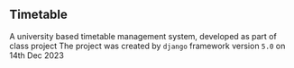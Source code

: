 ## Timetable
A university based timetable management system, developed as part of class project
The project was created by `django` framework version `5.0` on 14th Dec 2023
